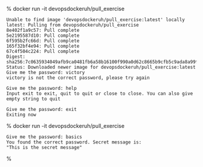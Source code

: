 % docker run -it devopsdockeruh/pull_exercise

    Unable to find image 'devopsdockeruh/pull_exercise:latest' locally
    latest: Pulling from devopsdockeruh/pull_exercise
    8e402f1a9c57: Pull complete 
    5e2195587d10: Pull complete 
    6f595b2fc66d: Pull complete 
    165f32bf4e94: Pull complete 
    67c4f504c224: Pull complete 
    Digest: sha256:7c0635934049afb9ca0481fb6a58b16100f990a0d62c8665b9cfb5c9ada8a99f
    Status: Downloaded newer image for devopsdockeruh/pull_exercise:latest
    Give me the password: victory
    victory is not the correct password, please try again

    Give me the password: help
    Input exit to exit, quit to quit or close to close. You can also give empty string to quit

    Give me the password: exit
    Exiting now

% docker run -it devopsdockeruh/pull_exercise

    Give me the password: basics
    You found the correct password. Secret message is:
    "This is the secret message"

% 
